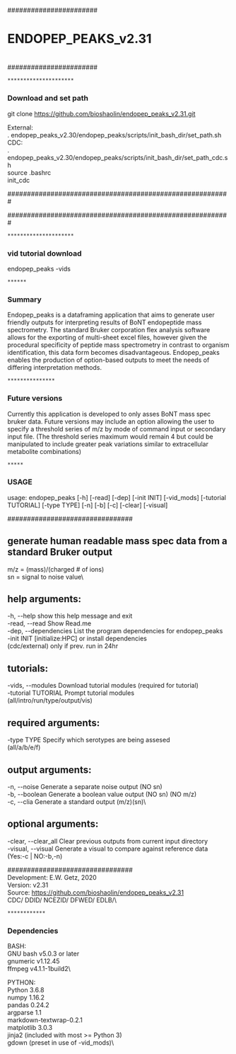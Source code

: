 #######################
#                     #
# ENDOPEP_PEAKS_v2.31 #
#                     #
#######################

    *********************
### Download and set path ############################################

git clone https://github.com/bioshaolin/endopep_peaks_v2.31.git

External:\
. endopep_peaks_v2.30/endopep_peaks/scripts/init_bash_dir/set_path.sh\
CDC:\
. endopep_peaks_v2.30/endopep_peaks/scripts/init_bash_dir/set_path_cdc.sh\
source .bashrc\
init_cdc

#########################################################

#########################################################

    *********************
### vid tutorial download ###

endopep_peaks -vids

    ******
### Summary ###

Endopep_peaks is a dataframing application that aims to generate user friendly outputs for interpreting results of
BoNT endopeptide mass spectrometry. The standard Bruker corporation flex analysis software allows for the exporting of
multi-sheet excel files, however given the procedural specificity of peptide mass spectrometry in contrast to
organism identification, this data form becomes disadvantageous. Endopep_peaks enables the production of option-based outputs
to meet the needs of differing interpretation methods.

    ***************
### Future versions ###

Currently this application is developed to only asses BoNT mass spec bruker data. Future versions may include an option
allowing the user to specify a threshold series of m/z by mode of command input or secondary input file.
(The threshold series maximum would remain 4 but could be manipulated to include greater peak variations similar to
extracellular metabolite combinations)

    *****
### USAGE ###

usage: endopep_peaks [-h] [-read] [-dep] [-init INIT] [-vid_mods]
                     [-tutorial TUTORIAL] [-type TYPE] [-n] [-b] [-c] [-clear]
                     [-visual]

################################
## generate human readable mass spec data from a standard Bruker output ##
 m/z = (mass)/(charged # of ions)\
 sn = signal to noise value\

## help arguments:
  -h, --help            show this help message and exit\
  -read, --read         Show Read.me\
  -dep, --dependencies  List the program dependencies for endopep_peaks\
  -init INIT            [initialize:HPC] or install dependencies\
                        (cdc/external) only if prev. run in 24hr

## tutorials:
  -vids, --modules  Download tutorial modules (required for tutorial)\
  -tutorial TUTORIAL    Prompt tutorial modules\
                        (all/intro/run/type/output/vis)

## required arguments:
  -type TYPE            Specify which serotypes are being assesed\
                        (all/a/b/e/f)

## output arguments:
  -n, --noise           Generate a separate noise output (NO sn)\
  -b, --boolean         Generate a boolean value output (NO sn) (NO m/z)\
  -c, --clia            Generate a standard output (m/z)(sn)\

## optional arguments:
  -clear, --clear_all   Clear previous outputs from current input directory\
  -visual, --visual     Generate a visual to compare against reference data\
                        (Yes:-c | NO:-b,-n)

################################\
Development: E.W. Getz, 2020\
Version: v2.31\
Source: https://github.com/bioshaolin/endopep_peaks_v2.31 \
CDC/ DDID/ NCEZID/ DFWED/ EDLB/\

    ************
### Dependencies ###

BASH:\
GNU bash v5.0.3 or later\
gnumeric v1.12.45\
ffmpeg v4.1.1-1build2\

PYTHON:\
Python 3.6.8\
numpy 1.16.2\
pandas 0.24.2\
argparse 1.1\
markdown-textwrap-0.2.1\
matplotlib 3.0.3\
jinja2 (included with most >= Python 3)\
gdown (preset in use of -vid_mods)\

